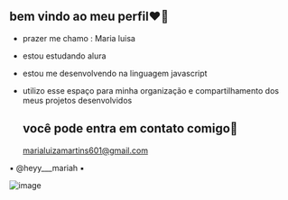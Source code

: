 ## bem vindo ao meu perfil❤️‍🔥

- prazer me chamo : Maria luisa
- estou estudando alura
- estou me desenvolvendo na linguagem javascript
- utilizo esse espaço para minha organização e compartilhamento dos meus projetos desenvolvidos


  ## você pode entra em contato comigo📩
  marialuizamartins601@gmail.com

▪️  @heyy___mariah ▪️


![image](https://github.com/user-attachments/assets/84bad96c-87c9-4a9c-9d7e-f3b5c8adc96f)



  
  


